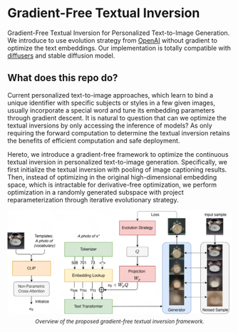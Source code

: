 # Gradient-Free Textual Inversion 

Gradient-Free Textual Inversion for Personalized Text-to-Image Generation. 
We introduce to use evolution strategy from [OpenAI](https://openai.com/blog/evolution-strategies/) without gradient to optimize the text embeddings. 
Our implementation is totally compatible with [diffusers](https://github.com/huggingface/diffusers) and stable diffusion model.

## What does this repo do? 

Current personalized text-to-image approaches, which learn to bind a unique identifier with specific subjects or styles in a few given images, usually incorporate a special word and tune its embedding parameters through gradient descent. 
It is natural to question that can we optimize the textual inversions by only accessing the inference of models?  As only requiring the forward computation to determine the textual inversion retains the benefits of efficient computation and safe deployment. 

Hereto, we introduce a gradient-free framework to optimize the continuous textual inversion in personalized text-to-image generation. 
Specifically, we first initialize the textual inversion with pooling of image captioning results.  
Then, instead of optimizing in the original high-dimensional embedding space, which is intractable for derivative-free optimization, we perform optimization in a randomly generated subspace with project reparameterization through iterative evolutionary strategy. 

<p align="center">
     <img src="figures/framework.png" alt="gradient-free textual inversion framework" width = "600">
     <br/>
     <sub><em>
     Overview of the proposed gradient-free textual inversion framework.
    </em></sub>
</p>
